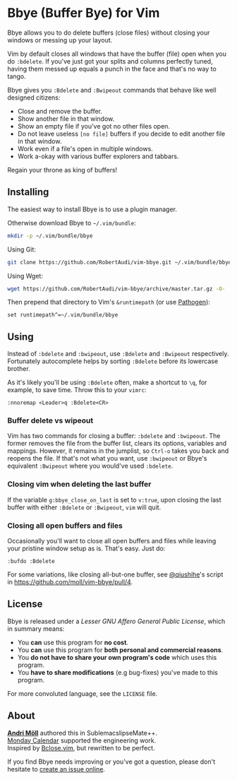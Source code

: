 Bbye (Buffer Bye) for Vim
==========================

Bbye allows you to do delete buffers (close files) without closing your windows or messing up your layout.

Vim by default closes all windows that have the buffer (file) open when you do `:bdelete`.  If you've just got your splits and columns perfectly tuned, having them messed up equals a punch in the face and that's no way to tango.

Bbye gives you `:Bdelete` and `:Bwipeout` commands that behave like well designed citizens:

- Close and remove the buffer.
- Show another file in that window.
- Show an empty file if you've got no other files open.
- Do not leave useless `[no file]` buffers if you decide to edit another file in that window.
- Work even if a file's open in multiple windows.
- Work a-okay with various buffer explorers and tabbars.

Regain your throne as king of buffers!

Installing
----------

The easiest way to install Bbye is to use a plugin manager.

Otherwise download Bbye to `~/.vim/bundle`:

```sh
mkdir -p ~/.vim/bundle/bbye
```

Using Git:

```sh
git clone https://github.com/RobertAudi/vim-bbye.git ~/.vim/bundle/bbye
```

Using Wget:

```sh
wget https://github.com/RobertAudi/vim-bbye/archive/master.tar.gz -O- | tar -xf- --strip-components 1 -C ~/.vim/bundle/bbye
```

Then prepend that directory to Vim's `&runtimepath` (or use [Pathogen](https://github.com/tpope/vim-pathogen)):

```vim
set runtimepath^=~/.vim/bundle/bbye
```

Using
-----

Instead of `:bdelete` and `:bwipeout`, use `:Bdelete` and `:Bwipeout` respectively. Fortunately autocomplete helps by sorting `:Bdelete` before its lowercase brother.

As it's likely you'll be using `:Bdelete` often, make a shortcut to `\q`, for example, to save time. Throw this to your `vimrc`:

```vim
:nnoremap <Leader>q :Bdelete<CR>
```

### Buffer delete vs wipeout

Vim has two commands for closing a buffer: `:bdelete` and `:bwipeout`. The former removes the file from the buffer list, clears its options, variables and mappings. However, it remains in the jumplist, so `Ctrl-o` takes you back and reopens the file. If that's not what you want, use `:bwipeout` or Bbye's equivalent `:Bwipeout` where you would've used `:bdelete`.

### Closing vim when deleting the last buffer

If the variable `g:bbye_close_on_last` is set to `v:true`, upon closing the
last buffer with either `:Bdelete` or `:Bwipeout`, `vim` will quit.

### Closing all open buffers and files

Occasionally you'll want to close all open buffers and files while leaving your pristine window setup as is. That's easy. Just do:

```vim
:bufdo :Bdelete
```

For some variations, like closing all-but-one buffer, see [@qiushihe](https://github.com/qiushihe)'s script in https://github.com/moll/vim-bbye/pull/4.

License
-------

Bbye is released under a *Lesser GNU Affero General Public License*, which in summary means:

- You **can** use this program for **no cost**.
- You **can** use this program for **both personal and commercial reasons**.
- You **do not have to share your own program's code** which uses this program.
- You **have to share modifications** (e.g bug-fixes) you've made to this program.

For more convoluted language, see the `LICENSE` file.

About
-----

**[Andri Möll](http://themoll.com)** authored this in SublemacslipseMate++.<br/>
[Monday Calendar](https://mondayapp.com) supported the engineering work.<br/>
Inspired by [Bclose.vim](http://vim.wikia.com/wiki/VimTip165), but rewritten to be perfect.<br/>

If you find Bbye needs improving or you've got a question, please don't hesitate to [create an issue online](https://github.com/RobertAudi/vim-bbye/issues).

